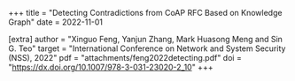 +++
title = "Detecting Contradictions from CoAP RFC Based on Knowledge Graph"
date = 2022-11-01

[extra]
author = "Xinguo Feng, Yanjun Zhang, Mark Huasong Meng and Sin G. Teo"
target = "International Conference on Network and System Security (NSS), 2022"
pdf = "attachments/feng2022detecting.pdf"
doi = "https://dx.doi.org/10.1007/978-3-031-23020-2_10"
+++

